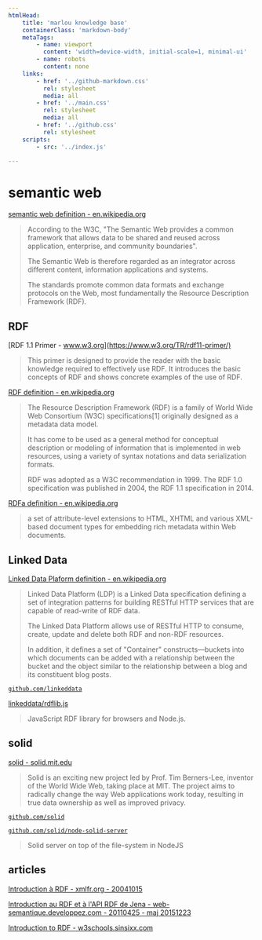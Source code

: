 ```yaml
---
htmlHead:
    title: 'marlou knowledge base' 
    containerClass: 'markdown-body'
    metaTags:
        - name: viewport
          content: 'width=device-width, initial-scale=1, minimal-ui'
        - name: robots
          content: none
    links:
        - href: '../github-markdown.css'
          rel: stylesheet
          media: all
        - href: '../main.css'
          rel: stylesheet
          media: all
        - href: '../github.css'
          rel: stylesheet
    scripts:
        - src: '../index.js'

---
```


# semantic web

[semantic web definition - en.wikipedia.org](https://en.wikipedia.org/wiki/Semantic_Web)

> According to the W3C, "The Semantic Web provides a common framework that allows data to be shared and reused across application, enterprise, and community boundaries".
>
> The Semantic Web is therefore regarded as an integrator across different content, information applications and systems.
>
> The standards promote common data formats and exchange protocols on the Web, most fundamentally the Resource Description Framework (RDF).

## RDF

[RDF 1.1 Primer - www.w3.org](https://www.w3.org/TR/rdf11-primer/)

> This primer is designed to provide the reader with the basic knowledge required to effectively use RDF. It introduces the basic concepts of RDF and shows concrete examples of the use of RDF.

[RDF definition - en.wikipedia.org](https://en.wikipedia.org/wiki/Resource_Description_Framework)

> The Resource Description Framework (RDF) is a family of World Wide Web Consortium (W3C) specifications[1] originally designed as a metadata data model.
>
> It has come to be used as a general method for conceptual description or modeling of information that is implemented in web resources, using a variety of syntax notations and data serialization formats.
>
> RDF was adopted as a W3C recommendation in 1999. The RDF 1.0 specification was published in 2004, the RDF 1.1 specification in 2014.

[RDFa definition - en.wikipedia.org](https://en.wikipedia.org/wiki/RDFa)

> a set of attribute-level extensions to HTML, XHTML and various XML-based document types for embedding rich metadata within Web documents.

## Linked Data

[Linked Data Plaform definition - en.wikipedia.org](https://en.wikipedia.org/wiki/Linked_Data_Platform)

> Linked Data Platform (LDP) is a Linked Data specification defining a set of integration patterns for building RESTful HTTP services that are capable of read-write of RDF data.
>
> The Linked Data Platform allows use of RESTful HTTP to consume, create, update and delete both RDF and non-RDF resources.
>
> In addition, it defines a set of "Container" constructs—buckets into which documents can be added with a relationship between the bucket and the object similar to the relationship between a blog and its constituent blog posts.

[`github.com/linkeddata`](https://github.com/linkeddata)

[linkeddata/rdflib.js](https://github.com/linkeddata/rdflib.js)

> JavaScript RDF library for browsers and Node.js.

## solid

[solid - solid.mit.edu](https://solid.mit.edu/)

> Solid is an exciting new project led by Prof. Tim Berners-Lee, inventor of the World Wide Web, taking place at MIT. The project aims to radically change the way Web applications work today, resulting in true data ownership as well as improved privacy.

[`github.com/solid`](https://github.com/solid)

[`github.com/solid/node-solid-server`](https://github.com/solid/node-solid-server)

> Solid server on top of the file-system in NodeJS

## articles

[Introduction à RDF - xmlfr.org - 20041015](http://xmlfr.org/documentations/tutoriels/041015-0001)

[Introduction au RDF et à l'API RDF de Jena - web-semantique.developpez.com - 20110425 - maj 20151223](https://web-semantique.developpez.com/tutoriels/jena/introduction-rdf/)

[Introduction to RDF - w3schools.sinsixx.com](http://w3schools.sinsixx.com/rdf/rdf_intro.asp.htm)
